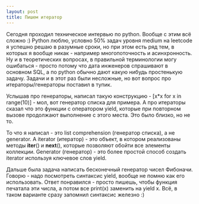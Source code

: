 ```yaml
---
layout: post
title: Пишем итератор
---
```


Сегодня проходил техническое интервью по python. Вообще с этим всё сложно :) Python люблю, условно 50% задач уровня medium на leetcode я успешно решаю в разумные сроки, но при этом есть ряд тем, в которых я вообще никак - например многопоточность и асинхронность. Ну и в теоретических вопросах, в правильной терминологии могу ошибаться - просто потому что дата инженеров спрашивают в основном SQL, а по python обычно дают какую нибудь простенькую задачу. Задачи и в этот раз были несложные, но вот вопрос про итераторы/генераторы поставил в тупик.

Услышав про генераторы, написал такую конструкцию - [x*x for x in range(10)] - мол, вот генератор списка для примера. А про итераторы сказал что это функции с оператором yield, которые при повторном вызове продолжают выполнение с этого места. Это было близко, но не то.

То что я написал - это list comprehension (генератор списка), а не generator. 
А iterator (итератор) - это объект, в котором реализованы методы __iter__() и __next__(), которые позволяют обойти все элементы коллекции.
Generator (генератор) - это более простой способ создать iterator используя ключевое слов yield.

Дальше была задача написать бесконечный генератор чисел Фибоначи. Говорю - надо посмотреть синтаксис yield, вообще не помню как его использовать. Ответ понравился - просто пишешь, чтобы функция печатала эти числа, а потом все print(x) заменить на yield x. Всё, в таком варианте сразу запомнил синтаксис железно :)